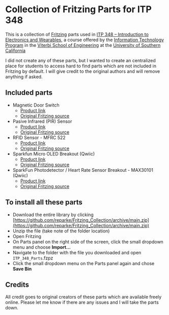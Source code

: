 # Collection of Fritzing Parts for ITP 348

This is a collection of [Fritzing](https://fritzing.org/) parts used in [ITP 348 – Introduction to Electronics and Wearables](https://reparke.github.io/ITP348-Physical-Computing), a course offered by the [Information Technology Program](https://itp.usc.edu/) in the [Viterbi School of Engineering](https://viterbischool.usc.edu/) at the [University of Southern California](https://www.usc.edu)

I did not create any of these parts, but I wanted to create an centralized place for students to access hard to find parts which are not included in Fritzing by default. I will give credit to the original authors and will remove anything if asked.

## Included parts

- Magnetic Door Switch
  - [Product link](https://www.sparkfun.com/products/13247) 
  - [Original Fritzing source](https://github.com/rwaldron/johnny-five/blob/main/docs/switch-magnetic-door.md)
- Pasive Infrared (PIR) Sensor
  - [Product link](https://www.sparkfun.com/products/13285) 
  - [Original Fritzing source](https://github.com/brucetsao/Fritzing)
- RFID Sensor - MFRC 522
  - [Product link](http://wiki.sunfounder.cc/index.php?title=Mifare_RC522_Module_RFID_Reader) 
  - [Original Fritzing source](https://fritzing.org/projects/mfrc522)
- Sparkfun Micro OLED Breakout (Qwiic)
  - [Product link](https://www.sparkfun.com/products/14532) 
  - [Original Fritzing source](https://github.com/sparkfun/Fritzing_Parts)
- SparkFun Photodetector / Heart Rate Sensor Breakout - MAX30101 (Qwiic)
  - [Product link](https://www.sparkfun.com/products/16474) 
  - [Original Fritzing source](https://github.com/sparkfun/Fritzing_Parts)

## To install all these parts

- Download the entire library by clicking [https://github.com/reparke/Fritzing_Collection/archive/main.zip](https://github.com/reparke/Fritzing_Collection/archive/main.zip)
- Unzip the file (take note of the folder location)
- Open Fritzing
- On Parts panel on the right side of the screen, click the small dropdown menu and choose **Import...**
- Navigate to the folder with the file you downloaded and open `ITP_348_Parts`.fzpz
- Click the small dropdown menu on the Parts panel again and chose **Save Bin**


## Credits

All credit goes to original creators of these parts which are available freely online. Please let me know if there are any issues and I will take the parts down.
